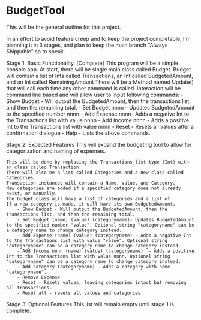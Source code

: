 # BudgetTool


This will be the general outline for this project. 

In an effort to avoid feature creep and to keep the project completable, I'm planning it in 3 stages, and plan to keep the main branch "Always Shippable" 
so to speak. 

Stage 1: Basic Functionality. [Complete]
    This program will be a simple console app. 
        At start, there will be single main class called Budget. 
        Budget will contain a list of Ints called Transactions, an Int called BudgetedAmount, and an Int called RemainingAmount
        There will be a Method named Update() that will call each time any other command is called. 
    Interaction will be command line based and will allow user to input following commands:
        - Show Budget - Will output the BudgetedAmount, then the transactions list, and then the remaining total. 
        - Set Budget nnnn - Updates BudgetedAmount to the specified number nnnn
        - Add Expense nnnn- Adds a negative Int to the Transactions list with value nnnn
        - Add Income nnnn - Adds a positive Int to the Transactions list with value nnnn
        - Reset - Resets all values after a confirmation dialogue
        - Help - Lists the above commands.

        
Stage 2: Expected Features 
    This will expand the budgeting tool to allow for categorization and naming of expenses. 

    This will be done by replacing the Transactions list type (Int) with an class called Transaction. 
    There will also be a list called Categories and a new class called Categories. 
    Transaction instances will contain a Name, Value, and Category. 
    New categories are added if a specified category does not already exist, or manually. 
    The budget class will have a list of categories and a list of 
    If a new category is made, it will have its own BudgetedAmount.     
        - Show Budget - Will output the BudgetedAmount, then the transactions list, and then the remaining total. 
        - Set Budget (name) (value) (categoryname)- Updates BudgetedAmount to the specified number "value". Optional string "categoryname" can be a category name to change category instead. 
        - Add Expense (name) (value) (categoryname) - Adds a negative Int to the Transactions list with value "value". Optional string "categoryname" can be a category name to change category instead. 
        - Add Income nnnn (name) (value) (categoryname)  - Adds a positive Int to the Transactions list with value nnnn. Optional string "categoryname" can be a category name to change category instead. 
        - Add category (categoryname) - Adds a category with name "categoryname". 
        - Remove Expense 
        - Reset - Resets values, leaving categories intact but removing all transactions. 
        - Reset all - resets all values and categories. 



Stage 3: Optional Features
    This list will remain empty until stage 1 is complete. 
        